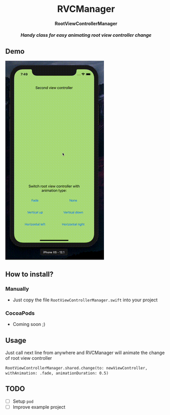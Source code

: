 <h1 align="center">
  <br>
  RVCManager
  <br>
</h1>

<h4 align="center">RootViewControllerManager</h4>
<h5 align="center">Handy class for easy animating root view controller change</h5>

## Demo
![alt tag](https://raw.githubusercontent.com/moridaffy/rvcmanager/master/demovideo.gif)

## How to install?
### Manually
* Just copy the file ```RootViewControllerManager.swift``` into your project

### CocoaPods
* Coming soon ;)

## Usage
Just call next line from anywhere and RVCManager will animate the change of root view controller

```
RootViewControllerManager.shared.change(to: newViewController, withAnimation: .fade, animationDuration: 0.5)
```

## TODO
- [ ] Setup ```pod```
- [ ] Improve example project
